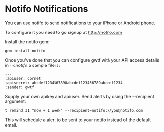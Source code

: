 Notifo Notifications
====================

You can use notifo to send notifications to your iPhone or Android
phone.

To configure it you need to go signup at http://notifo.com

Install the notifo gem:

    gem install notifo

Once you've done that you can configure gwtf with your
API access details in _~/.notifo_ a sample file is:

    ---
    :apiuser: cornet
    :apisecret: abcdef1234567890abcdef123456789abcdef1234
    :sender: gwtf

Supply your own apikey and apiuser. Send alerts by using the
--recipient argument:

    t remind 31 "now + 1 week" --recipient=notifo://you@notifo.com

This will schedule a alert to be sent to your notifo instead
of the default email.
